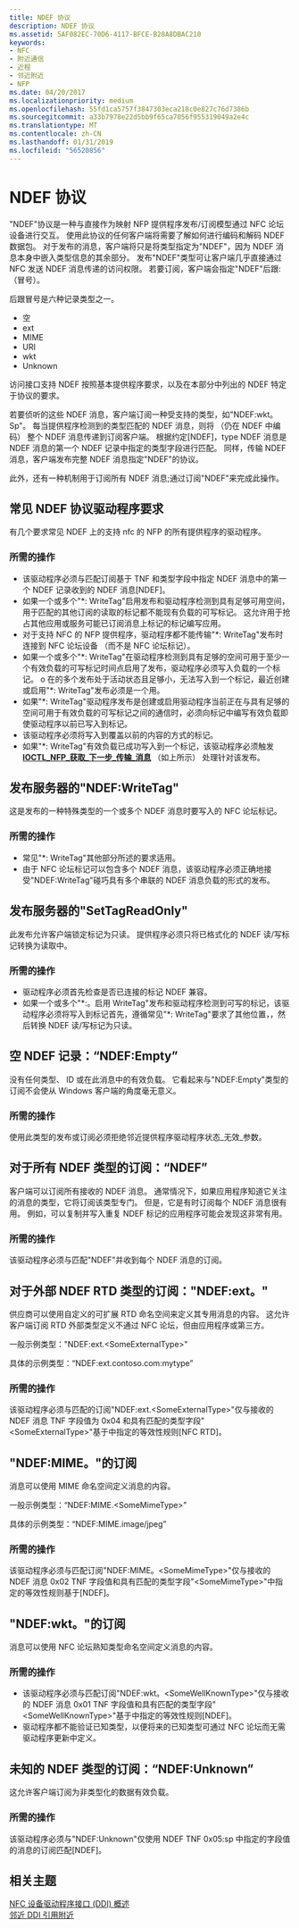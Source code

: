 ```yaml
---
title: NDEF 协议
description: NDEF 协议
ms.assetid: 5AF082EC-70D6-4117-BFCE-B28A8DBAC210
keywords:
- NFC
- 附近通信
- 近程
- 邻近附近
- NFP
ms.date: 04/20/2017
ms.localizationpriority: medium
ms.openlocfilehash: 55fd1ca5757f3847303eca218c0e827c76d7386b
ms.sourcegitcommit: a33b7978e22d5bb9f65ca7056f955319049a2e4c
ms.translationtype: MT
ms.contentlocale: zh-CN
ms.lasthandoff: 01/31/2019
ms.locfileid: "56520856"
---
```

# <a name="ndef-protocol"></a>NDEF 协议


"NDEF"协议是一种与直接作为映射 NFP 提供程序发布/订阅模型通过 NFC 论坛设备进行交互。 使用此协议的任何客户端将需要了解如何进行编码和解码 NDEF 数据包。 对于发布的消息，客户端将只是将类型指定为"NDEF"，因为 NDEF 消息本身中嵌入类型信息的其余部分。 发布"NDEF"类型可让客户端几乎直接通过 NFC 发送 NDEF 消息传递的访问权限。 若要订阅，客户端会指定"NDEF"后跟: （冒号）。

后跟冒号是六种记录类型之一。

-   空
-   ext
-   MIME
-   URI
-   wkt
-   Unknown

访问接口支持 NDEF 按照基本提供程序要求，以及在本部分中列出的 NDEF 特定于协议的要求。

若要侦听的这些 NDEF 消息，客户端订阅一种受支持的类型，如"NDEF:wkt。Sp"。 每当提供程序检测到的类型匹配的 NDEF 消息，则将 （仍在 NDEF 中编码） 整个 NDEF 消息传递到订阅客户端。 根据约定\[NDEF\]，type NDEF 消息是 NDEF 消息的第一个 NDEF 记录中指定的类型字段进行匹配。 同样，传输 NDEF 消息，客户端发布完整 NDEF 消息指定"NDEF"的协议。

此外，还有一种机制用于订阅所有 NDEF 消息;通过订阅"NDEF"来完成此操作。

## <a name="common-ndef-protocol-driver-requirements"></a>常见 NDEF 协议驱动程序要求


有几个要求常见 NDEF 上的支持 nfc 的 NFP 的所有提供程序的驱动程序。

### <a name="required-actions"></a>所需的操作

-   该驱动程序必须与匹配订阅基于 TNF 和类型字段中指定 NDEF 消息中的第一个 NDEF 记录收到的 NDEF 消息\[NDEF\]。
-   如果一个或多个"\*: WriteTag"启用发布和驱动程序检测到具有足够可用空间，用于匹配的其他订阅的读取的标记都不能现有负载的可写标记。 这允许用于抢占其他应用或服务可能已订阅消息上标记的标记编写应用。
-   对于支持 NFC 的 NFP 提供程序，驱动程序都不能传输"\*: WriteTag"发布时连接到 NFC 论坛设备 （而不是 NFC 论坛标记）。
-   如果一个或多个"\*: WriteTag"在驱动程序检测到具有足够的空间可用于至少一个有效负载的可写标记时间点启用了发布，驱动程序必须写入负载的一个标记。 o 在的多个发布处于活动状态且足够小，无法写入到一个标记，最近创建或启用"\*: WriteTag"发布必须是一个用。
-   如果"\*: WriteTag"驱动程序发布是创建或启用驱动程序当前正在与具有足够的空间可用于有效负载的可写标记之间的通信时，必须向标记中编写有效负载即使驱动程序以前已写入到标记。
-   该驱动程序必须将写入到覆盖以前的内容的方式的标记。
-   如果"\*: WriteTag"有效负载已成功写入到一个标记，该驱动程序必须触发[ **IOCTL\_NFP\_获取\_下一步\_传输\_消息**](https://msdn.microsoft.com/library/windows/hardware/jj853320) （如上所示） 处理针对该发布。

## <a name="publications-for-ndefwritetag"></a>发布服务器的"NDEF:WriteTag"


这是发布的一种特殊类型的一个或多个 NDEF 消息时要写入的 NFC 论坛标记。

### <a name="required-actions"></a>所需的操作

-   常见"\*: WriteTag"其他部分所述的要求适用。
-   由于 NFC 论坛标记可以包含多个 NDEF 消息，该驱动程序必须正确地接受"NDEF:WriteTag"碰巧具有多个串联的 NDEF 消息负载的形式的发布。

## <a name="publications-for-settagreadonly"></a>发布服务器的"SetTagReadOnly"


此发布允许客户端锁定标记为只读。 提供程序必须只将已格式化的 NDEF 读/写标记转换为读取中。

### <a name="required-actions"></a>所需的操作

-   驱动程序必须首先检查是否已连接的标记 NDEF 兼容。
-   如果一个或多个"\*:。启用 WriteTag"发布和驱动程序检测到可写的标记，该驱动程序必须将写入到标记首先，遵循常见"\*: WriteTag"要求了其他位置，，然后转换 NDEF 读/写标记为只读。

## <a name="empty-ndef-record-ndefempty"></a>空 NDEF 记录：“NDEF:Empty”


没有任何类型、 ID 或在此消息中的有效负载。 它看起来与"NDEF:Empty"类型的订阅不会使从 Windows 客户端的角度毫无意义。

### <a name="required-actions"></a>所需的操作

使用此类型的发布或订阅必须拒绝邻近提供程序驱动程序状态\_无效\_参数。

## <a name="subscriptions-for-all-ndef-types-ndef"></a>对于所有 NDEF 类型的订阅：“NDEF”


客户端可以订阅所有接收的 NDEF 消息。 通常情况下，如果应用程序知道它关注的消息的类型，它将订阅该类型专门。 但是，它是有时订阅每个 NDEF 消息很有用。 例如，可以复制并写入重复 NDEF 标记的应用程序可能会发现这非常有用。

### <a name="required-actions"></a>所需的操作

该驱动程序必须与匹配"NDEF"并收到每个 NDEF 消息的订阅。

## <a name="subscriptions-for-external-ndef-rtd-types-ndefext"></a>对于外部 NDEF RTD 类型的订阅："NDEF:ext。"


供应商可以使用自定义的可扩展 RTD 命名空间来定义其专用消息的内容。 这允许客户端订阅 RTD 外部类型定义不通过 NFC 论坛，但由应用程序或第三方。

一般示例类型："NDEF:ext.&lt;SomeExternalType&gt;"

具体的示例类型：“NDEF:ext.contoso.com:mytype”

### <a name="required-actions"></a>所需的操作

该驱动程序必须与匹配的订阅"NDEF:ext.&lt;SomeExternalType&gt;"仅与接收的 NDEF 消息 TNF 字段值为 0x04 和具有匹配的类型字段"&lt;SomeExternalType&gt;"基于中指定的等效性规则\[NFC RTD\]。

## <a name="subscriptions-for-ndefmime"></a>"NDEF:MIME。"的订阅


消息可以使用 MIME 命名空间定义消息的内容。

一般示例类型：“NDEF:MIME.&lt;SomeMimeType&gt;”

具体的示例类型：“NDEF:MIME.image/jpeg”

### <a name="required-actions"></a>所需的操作

该驱动程序必须与匹配订阅"NDEF:MIME。&lt;SomeMimeType&gt;"仅与接收的 NDEF 消息 0x02 TNF 字段值和具有匹配的类型字段"&lt;SomeMimeType&gt;"中指定的等效性规则基于\[NDEF\]。

## <a name="subscriptions-for-ndefwkt"></a>"NDEF:wkt。"的订阅


消息可以使用 NFC 论坛熟知类型命名空间定义消息的内容。

### <a name="required-actions"></a>所需的操作

-   该驱动程序必须与匹配订阅"NDEF:wkt。&lt;SomeWellKnownType&gt;"仅与接收的 NDEF 消息 0x01 TNF 字段值和具有匹配的类型字段"&lt;SomeWellKnownType&gt;"基于中指定的等效性规则\[NDEF\]。
-   驱动程序都不能验证已知类型，以便将来的已知类型可通过 NFC 论坛而无需驱动程序更新中定义。

## <a name="subscriptions-for-unknown-ndef-type-ndefunknown"></a>未知的 NDEF 类型的订阅：“NDEF:Unknown”


这允许客户端订阅为非类型化的数据有效负载。

### <a name="required-actions"></a>所需的操作

该驱动程序必须与"NDEF:Unknown"仅使用 NDEF TNF 0x05:sp 中指定的字段值的消息的订阅匹配\[NDEF\]。

 

 
## <a name="related-topics"></a>相关主题
[NFC 设备驱动程序接口 (DDI) 概述](https://msdn.microsoft.com/library/windows/hardware/mt715815)  
[邻近 DDI 引用附近](https://msdn.microsoft.com/library/windows/hardware/jj866056)  

